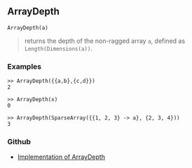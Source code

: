 ## ArrayDepth
   
```
ArrayDepth(a)
```

> returns the depth of the non-ragged array `a`, defined as `Length(Dimensions(a))`.    
 
### Examples

```
>> ArrayDepth({{a,b},{c,d}})   
2    

>> ArrayDepth(x)
0

>> ArrayDepth(SparseArray({{1, 2, 3} -> a}, {2, 3, 4}))
3
```

### Github

* [Implementation of ArrayDepth](https://github.com/axkr/symja_android_library/blob/master/symja_android_library/matheclipse-core/src/main/java/org/matheclipse/core/builtin/LinearAlgebra.java#L703) 
